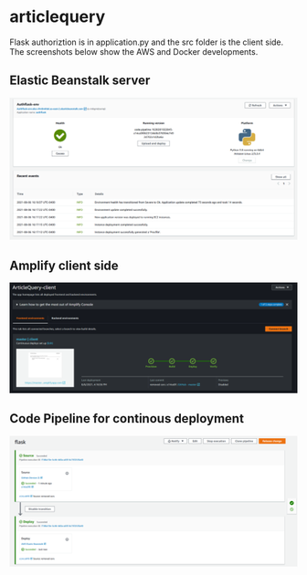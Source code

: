 # articlequery
Flask authoriztion is in application.py and the src folder is the client side. The screenshots below show the AWS and Docker developments.

## Elastic Beanstalk server

![Screenshot](ElasticBeanstalk.png)

## Amplify client side

![Screenshot](Amplify.png)

## Code Pipeline for continous deployment

![Screenshot](CodePipeline.png)



